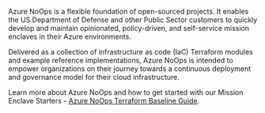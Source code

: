 Azure NoOps is a flexible foundation of open-sourced projects. It enables the US Department of Defense and other Public Sector customers to quickly develop and maintain opinionated, policy-driven, and self-service mission enclaves in their Azure environments.

Delivered as a collection of infrastructure as code (IaC) Terraform modules and example reference implementations, Azure NoOps is intended to empower organizations on their journey towards a continuous deployment and governance model for their cloud infrastructure.

Learn more about Azure NoOps and how to get started with our Mission Enclave Starters - [Azure NoOps Terraform Baseline Guide](https://azurenoops.github.io/terraform-overlays-baseline).

[//]: # (************************)
[//]: # (INSERT LINK LABELS BELOW)
[//]: # (************************)

[saca]: https://aka.ms/saca "Microsoft Secure Azure Computing Architecture (SACA) Guidance"

